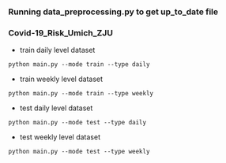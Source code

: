 ### Running data_preprocessing.py to get up_to_date file
 
 
 
 
 ### Covid-19_Risk_Umich_ZJU

- train daily level dataset

`python main.py --mode train --type daily`

- train weekly level dataset

`python main.py --mode train --type weekly`

- test daily level dataset

`python main.py --mode test --type daily`

- test weekly level dataset

`python main.py --mode test --type weekly`

